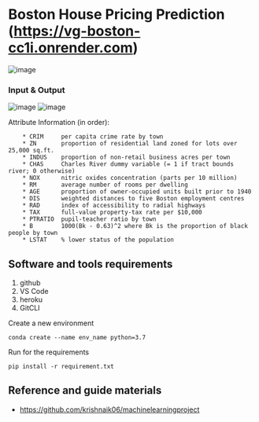 # Boston House Pricing Prediction (https://vg-boston-cc1i.onrender.com)

![image](https://user-images.githubusercontent.com/67424390/209007126-ee923e4a-6a62-420a-878b-25c1f794813e.png)

### Input & Output
![image](https://user-images.githubusercontent.com/67424390/209007597-49acb296-3f39-4ee2-a508-89ba1d97d982.png)
![image](https://user-images.githubusercontent.com/67424390/209007590-51b79698-e444-4620-b93a-603b625ecfe4.png)


Attribute Information (in order):

        * CRIM     per capita crime rate by town
        * ZN       proportion of residential land zoned for lots over 25,000 sq.ft.
        * INDUS    proportion of non-retail business acres per town
        * CHAS     Charles River dummy variable (= 1 if tract bounds river; 0 otherwise)
        * NOX      nitric oxides concentration (parts per 10 million)
        * RM       average number of rooms per dwelling
        * AGE      proportion of owner-occupied units built prior to 1940
        * DIS      weighted distances to five Boston employment centres
        * RAD      index of accessibility to radial highways
        * TAX      full-value property-tax rate per $10,000
        * PTRATIO  pupil-teacher ratio by town
        * B        1000(Bk - 0.63)^2 where Bk is the proportion of black people by town
        * LSTAT    % lower status of the population

## Software and tools requirements

1. github
2. VS Code
3. heroku
4. GitCLI

Create a new environment

```
conda create --name env_name python=3.7
```

Run for the requirements
```
pip install -r requirement.txt
```

## Reference and guide materials 
* https://github.com/krishnaik06/machinelearningproject 
